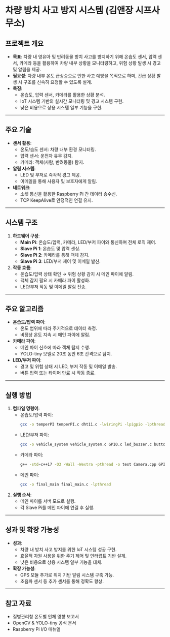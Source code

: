 # 차량 방치 사고 방지 시스템 (김앤장 시프사무소)

## 프로젝트 개요
- **목표**: 차량 내 영유아 및 반려동물 방치 사고를 방지하기 위해 온습도 센서, 압력 센서, 카메라 등을 활용하여 차량 내부 상황을 모니터링하고, 위험 상황 발생 시 경고 및 알림을 제공.
- **필요성**: 차량 내부 온도 급상승으로 인한 사고 예방을 목적으로 하며, 긴급 상황 발생 시 구조를 신속히 요청할 수 있도록 설계.
- **특징**: 
  - 온습도, 압력 센서, 카메라를 활용한 상황 분석.
  - IoT 시스템 기반의 실시간 모니터링 및 경고 시스템 구현.
  - 낮은 비용으로 상용 시스템 일부 기능을 구현.

---

## 주요 기술
- **센서 활용**:
  - 온도/습도 센서: 차량 내부 환경 모니터링.
  - 압력 센서: 운전자 유무 감지.
  - 카메라: 객체(사람, 반려동물) 탐지.
- **알림 시스템**:
  - LED 및 부저로 즉각적 경고 제공.
  - 이메일을 통해 사용자 및 보호자에게 알림.
- **네트워크**: 
  - 소켓 통신을 활용한 Raspberry Pi 간 데이터 송수신.
  - TCP KeepAlive로 안정적인 연결 유지.

---

## 시스템 구조
1. **하드웨어 구성**:
   - **Main Pi**: 온습도/압력, 카메라, LED/부저 파이와 통신하며 전체 로직 제어.
   - **Slave Pi 1**: 온습도 및 압력 센싱.
   - **Slave Pi 2**: 카메라를 통해 객체 감지.
   - **Slave Pi 3**: LED/부저 제어 및 이메일 발신.
2. **작동 흐름**:
   - 온습도/압력 상태 확인 → 위험 상황 감지 시 메인 파이에 알림.
   - 객체 감지 필요 시 카메라 파이 활성화.
   - LED/부저 작동 및 이메일 알림 전송.

---

## 주요 알고리즘
- **온습도/압력 파이**:
  - 온도 범위에 따라 주기적으로 데이터 측정.
  - 비정상 온도 지속 시 메인 파이에 알림.
- **카메라 파이**:
  - 메인 파이 신호에 따라 객체 탐지 수행.
  - YOLO-tiny 모델로 20초 동안 6초 간격으로 탐지.
- **LED/부저 파이**:
  - 경고 및 위험 상태 시 LED, 부저 작동 및 이메일 발송.
  - 버튼 입력 또는 타이머 만료 시 작동 종료.

---

## 실행 방법
1. **컴파일 명령어**:
   - 온습도/압력 파이:
     ```bash
     gcc -o temperPI temperPI.c dht11.c -lwiringPi -lpigpio -lpthread
     ```
   - LED/부저 파이:
     ```bash
     gcc -o vehicle_system vehicle_system.c GPIO.c led_buzzer.c button.c email.c PWM.c -I/usr/local/include -L/usr/local/lib -lwiringPi -lpthread -lcurl
     ```
   - 카메라 파이:
     ```bash
     g++ -std=c++17 -O3 -Wall -Wextra -pthread -o test Camera.cpp GPIO.c -I./darknet/include -L./darknet -ldarknet $(pkg-config --cflags --libs opencv4) -lpthread
     ```
   - 메인 파이:
     ```bash
     gcc -o final_main final_main.c -lpthread
     ```
2. **실행 순서**:
   - 메인 파이를 서버 모드로 실행.
   - 각 Slave Pi를 메인 파이에 연결 후 실행.

---

## 성과 및 확장 가능성
- **성과**:
  - 차량 내 방치 사고 방지를 위한 IoT 시스템 성공 구현.
  - 효율적 자원 사용을 위한 주기 제어 및 인터럽트 기반 설계.
  - 낮은 비용으로 상용 시스템 일부 기능을 대체.
- **확장 가능성**:
  - GPS 모듈 추가로 위치 기반 알림 시스템 구축 가능.
  - 초음파 센서 등 추가 센서를 통해 정확도 향상.

---

## 참고 자료
- 질병관리청 온도별 인체 영향 보고서
- OpenCV & YOLO-tiny 공식 문서
- Raspberry Pi I/O 매뉴얼
